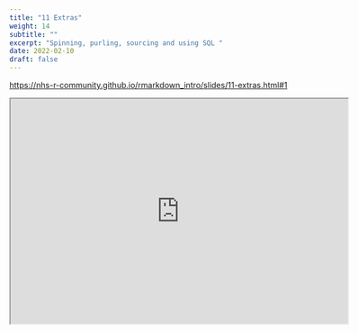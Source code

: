```yaml
---
title: "11 Extras"
weight: 14
subtitle: ""
excerpt: "Spinning, purling, sourcing and using SQL "
date: 2022-02-10
draft: false
---
```


https://nhs-r-community.github.io/rmarkdown_intro/slides/11-extras.html#1

<iframe src="https://nhs-r-community.github.io/rmarkdown_intro/slides/11-extras.html#1" width="600" height="400" loading="lazy" allowfullscreen></iframe> <script>fitvids('.shareagain', {players: 'iframe'});</script>

